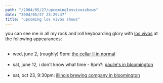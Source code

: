 ```yaml
---
path: "/2004/05/27/upcominglosvivosshows" 
date: "2004/05/27 23:29:47" 
title: "upcoming los vivos shows" 
---
```

you can see me in all my rock and roll keyboarding glory with <a href="http://www.losvivos.com/">los vivos</a> at the following appearances:<br><ul><br>	<li>wed, june 2, (roughly) 9pm: <a href="http://www.google.com/local?hl=en&amp;lr=&amp;ie=UTF-8&amp;c2coff=1&amp;safe=off&amp;q=cellar&amp;near=Normal,+IL+61761&amp;radius=0.0&amp;latlng=40512445,-88988286,40510378,-88982702&amp;oi=locald">the cellar II in normal</a></li><br>	<li>sat, june 12, i don't know what time - 9pm?: <a href="http://maps.yahoo.com/py/maps.py?Pyt=Tmap&amp;addr=612+N+Main+St&amp;csz=Bloomington+IL&amp;Get%a0Map=Get+Map">paulie's in bloomington</a></li><br><li>sat, oct 23, 9:30pm: <a href="http://www.illinoisbrewing.com/">illinois brewing company in bloomington</a></li><br></ul>